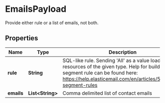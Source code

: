 

# EmailsPayload

Provide either rule or a list of emails, not both.

## Properties

Name | Type | Description | Notes
------------ | ------------- | ------------- | -------------
**rule** | **String** | SQL-like rule. Sending &#39;All&#39; as a value loads all resources of the given type. Help for building a segment rule can be found here: https://help.elasticemail.com/en/articles/5162182-segment-rules |  [optional]
**emails** | **List&lt;String&gt;** | Comma delimited list of contact emails |  [optional]



